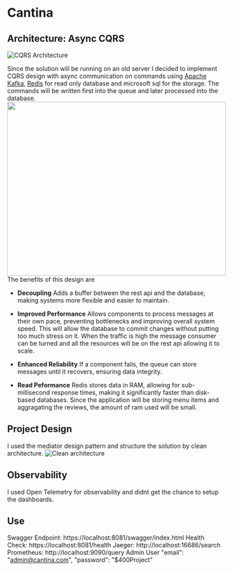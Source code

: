 # Cantina
## Architecture: Async CQRS
![CQRS Architecture](https://miro.medium.com/v2/resize:fit:551/0*peL7BhC5R4MWoivn.png) 

Since the solution will be running on an old server I decided to implement CQRS design with async communication on commands using [Apache Kafka](https://kafka.apache.org), [Redis](https://redis.io) for read only database and microsoft sql for the storage. The commands will  be written first into the queue and later processed into the database.
<img src="https://miro.medium.com/v2/resize:fit:1400/1*a_MIJzJQX0St3M9QSDi_Mg.png" width="100%" height="400">
The benefits of this design are

- **Decoupling** Adds a buffer between the rest api and the database, making systems more flexible and easier to maintain. 

- **Improved Performance** Allows components to process messages at their own pace, preventing bottlenecks and improving overall system speed. This will allow the database to commit changes without putting too much stress on it. When the traffic is high the message consumer can be turned and all the resources will be on the rest api allowing it to scale.

- **Enhanced Reliability** If a component fails, the queue can store messages until it recovers, ensuring data integrity.

- **Read Peformance** Redis stores data in RAM, allowing for sub-millisecond response times, making it significantly faster than disk-based databases. Since the application will be storing menu items and aggragating the reviews, the amount of ram used will be small.


## Project Design
I used the mediator design pattern and structure the solution by clean architecture.
![Clean architecture](https://blog.cleancoder.com/uncle-bob/images/2012-08-13-the-clean-architecture/CleanArchitecture.jpg)

## Observability
I used Open Telemetry for observability and didnt get the chance to setup the dashboards.

## Use
Swagger Endpoint: https://localhost:8081/swagger/index.html
Health Check: https://localhost:8081/health
Jaeger: http://localhost:16686/search
Prometheus: http://localhost:9090/query
Admin User
  "email": "admin@cantina.com",
  "password": "$400Project"